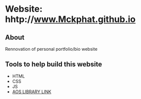 # Website: hhtp://www.Mckphat.github.io
## About
Rennovation of personal portfolio/bio website

## Tools to help build this website
* HTML
* CSS
* JS
* [AOS LIBRARY LINK](https://michalsnik.github.io/aos/)

